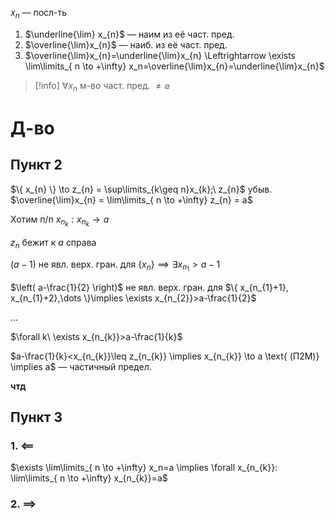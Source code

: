 $x_{n}$ — посл-ть

1. $\underline{\lim} x_{n}$ — наим из её част. пред.
2. $\overline{\lim}x_{n}$ — наиб. из её част. пред.
3. $\overline{\lim}x_{n}=\underline{\lim}x_{n} \Leftrightarrow \exists \lim\limits_{ n \to +\infty} x_n=\overline{\lim}x_{n}=\underline{\lim}x_{n}$
>[!info] $\forall x_{n}$ м-во част. пред. $\ne \varnothing$

# Д-во

## Пункт 2

$\{ x_{n} \} \to z_{n} = \sup\limits_{k\geq n}x_{k};\ z_{n}$ убыв.
$\overline{\lim}x_{n} = \lim\limits_{ n \to +\infty} z_{n} = a$

Хотим п/п $x_{n_{k}}: x_{n_{k}}\to a$

$z_{n}$ бежит к $a$ справа

$(a-1)$ не явл. верх. гран. для $\{ x_{n} \}\implies \exists x_{n_{1}}>a-1$

$\left( a-\frac{1}{2} \right)$ не явл. верх. гран. для $\{ x_{n_{1}+1}, x_{n_{1}+2},\dots \}\implies \exists x_{n_{2}}>a-\frac{1}{2}$

...

$\forall k\ \exists x_{n_{k}}>a-\frac{1}{k}$

$a-\frac{1}{k}<x_{n_{k}}\leq z_{n_{k}} \implies x_{n_{k}} \to a \text{ (П2М)} \implies a$ — частичный предел.

**чтд**

## Пункт 3

### 1. $\impliedby$
$\exists \lim\limits_{ n \to +\infty} x_n=a \implies \forall x_{n_{k}}: \lim\limits_{ n \to +\infty} x_{n_{k}}=a$

### 2. $\implies$

